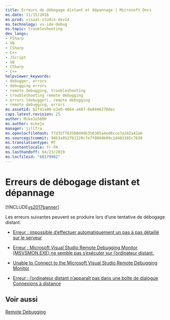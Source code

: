 ```yaml
---
title: Erreurs de débogage distant et dépannage | Microsoft Docs
ms.date: 11/15/2016
ms.prod: visual-studio-dev14
ms.technology: vs-ide-debug
ms.topic: troubleshooting
dev_langs:
- FSharp
- VB
- CSharp
- C++
- JScript
- VB
- CSharp
- C++
helpviewer_keywords:
- debugger, errors
- debugging errors
- remote debugging, troubleshooting
- troubleshooting remote debugging
- errors [debugger], remote debugging
- remote debugging, errors
ms.assetid: b2f41a80-e3e0-4064-a487-8e8446270dec
caps.latest.revision: 25
author: MikeJo5000
ms.author: mikejo
manager: jillfra
ms.openlocfilehash: f7d35f763500d48b356305a4ed6cce7a282a42a6
ms.sourcegitcommit: 94b3a052fb1229c7e7f8804b09c1d403385c7630
ms.translationtype: MT
ms.contentlocale: fr-FR
ms.lasthandoff: 04/23/2019
ms.locfileid: "68179982"
---
```

# <a name="remote-debugging-errors-and-troubleshooting"></a>Erreurs de débogage distant et dépannage
[!INCLUDE[vs2017banner](../includes/vs2017banner.md)]

Les erreurs suivantes peuvent se produire lors d’une tentative de débogage distant.  
  
- [Erreur : impossible d’effectuer automatiquement un pas à pas détaillé sur le serveur](../debugger/error-unable-to-automatically-step-into-the-server.md)  
  
- [Erreur : Microsoft Visual Studio Remote Debugging Monitor (MSVSMON.EXE) ne semble pas s’exécuter sur l’ordinateur distant.](/visualstudio/debugger/error-remote-debugging-monitor-msvsmon-exe-does-not-appear-to-be-running?view=vs-2015)  
  
- [Unable to Connect to the Microsoft Visual Studio Remote Debugging Monitor](../debugger/unable-to-connect-to-the-microsoft-visual-studio-remote-debugging-monitor.md)  
  
- [Erreur : l’ordinateur distant n’apparaît pas dans une boîte de dialogue Connexions à distance](../debugger/error-remote-machine-does-not-appear-in-a-remote-connections-dialog.md)  
  
## <a name="see-also"></a>Voir aussi  
 [Remote Debugging](../debugger/remote-debugging.md)
